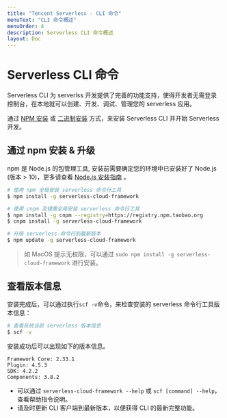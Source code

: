 ```yaml
---
title: "Tencent Serverless - CLI 命令"
menuText: "CLI 命令概述"
menuOrder: 4
description: Serverless CLI 命令概述
layout: Doc
---
```


# Serverless CLI 命令

Serverless CLI 为 serverlss 开发提供了完善的功能支持，使得开发者无需登录控制台，在本地就可以创建、开发、调试、管理您的 serverless 应用。

通过 [NPM 安装](#npm) 或 [二进制安装](#binary) 方式，来安装 Serverless CLI 并开始 Serverless 开发。

## 通过 npm 安装 & 升级

npm 是 Node.js 的包管理工具, 安装前需要确定您的环境中已安装好了 Node.js (版本 > 10)，更多请查看 [Node.js 安装指南](https://nodejs.org/zh-cn/download/) 。

```sh
# 使用 npm 全局安装 serverless 命令行工具
$ npm install -g serverless-cloud-framework

# 使用 cnpm 及镜像全局安装 serverless 命令行工具
$ npm install -g cnpm --registry=https://registry.npm.taobao.org
$ cnpm install -g serverless-cloud-framework

# 升级 serverless 命令行到最新版本
$ npm update -g serverless-cloud-framework
```

> 如 MacOS 提示无权限，可以通过 `sudo npm install -g serverless-cloud-framework` 进行安装。

## 查看版本信息

安装完成后，可以通过执行`scf -v`命令，来检查安装的 serverless 命令行工具版本信息：

```sh
# 查看系统当前 serverless 版本信息
$ scf -v
```

安装成功后可以出现如下的版本信息。

```
Framework Core: 2.33.1
Plugin: 4.5.3
SDK: 4.2.2
Components: 3.8.2
```

- 可以通过 `serverless-cloud-framework --help` 或 `scf [command] --help`，查看帮助指令说明。
- 请及时更新 CLI 客户端到最新版本，以便获得 CLI 的最新完整功能。
